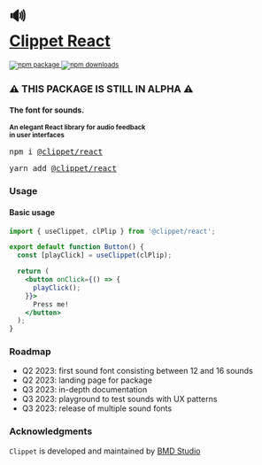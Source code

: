 <div align="left">
  <h1>
    🔊
    <br />
    <a href="https://clippet.dev/" target="_blank">Clippet React</a>
  </h1>
  <sup>
    <a href="https://www.npmjs.com/package/@clippet/react" target="_blank">
       <img src="https://img.shields.io/npm/v/@clippet/react.svg" alt="npm package" />
    </a>
    <!-- <a href="https://circleci.com/gh/bmd-studio/clippet-react" target="_blank">
      <img src="https://img.shields.io/circleci/project/github/bmd-studio/clippet-react/master.svg" alt="CircleCI master" />
    </a> -->
    <a href="https://www.npmjs.com/package/@clippet/react" target="_blank">
      <img src="https://img.shields.io/npm/dm/@clippet/react.svg" alt="npm downloads" />
    </a>
    <!-- <a href="http://clippet.dev/examples" target="_blank">
      <img src="https://img.shields.io/badge/demos-🚀🚀-yellow.svg" alt="demos" />
    </a> -->
    <br />
    <h2>⚠️ THIS PACKAGE IS STILL IN ALPHA ⚠️</h2>
    <h3>The font for sounds.</h3>
    <h4>An elegant React library for audio feedback<br/> in user interfaces</h4>
  </sup>
  <pre>npm i <a href="https://www.npmjs.com/package/@clippet/react" target="_blank">@clippet/react</a></pre>
  <pre>yarn add <a href="https://www.npmjs.com/package/@clippet/react" target="_blank">@clippet/react</a></pre>
</div>

<div align="left">
  <!-- <h3><a href="https://clippet.dev/docs" target="_blank">Docs</a> - how to use</h3> -->
  <!-- <h3><a href="https://clippet.dev" target="_blank">Get pro</a> - how to upgrade</h3> -->
</div>

### Usage

#### Basic usage
```jsx
import { useClippet, clPlip } from '@clippet/react';

export default function Button() {
  const [playClick] = useClippet(clPlip);

  return (
    <button onClick={() => {
      playClick();
    }}>
      Press me!
    </button>
  );
}
```

### Roadmap
- Q2 2023: first sound font consisting between 12 and 16 sounds
- Q2 2023: landing page for package
- Q3 2023: in-depth documentation
- Q3 2023: playground to test sounds with UX patterns
- Q3 2023: release of multiple sound fonts

### Acknowledgments
```Clippet``` is developed and maintained by <a href="https://bmd.studio/" target="_blank">BMD Studio</a>
